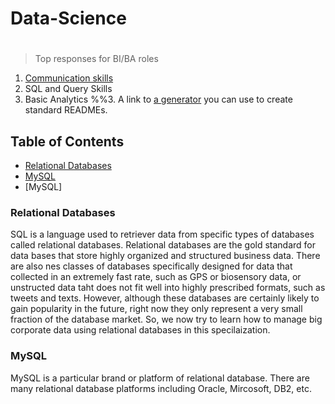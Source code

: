 # Data-Science
#
>Top responses for BI/BA roles

1. [Communication skills](spec.md)
2. SQL and Query Skills
3. Basic Analytics
%%3. A link to [a generator](https://github.com/RichardLitt/generator-standard-readme) you can use to create standard READMEs.

## Table of Contents

- [Relational Databases](#RD)
- [MySQL](#MySQL)
- [MySQL]

### Relational Databases
SQL is a language used to retriever data from specific types of databases called relational databases. Relational databases are the gold standard for
data bases that store highly organized and structured business data. There are also nes classes of databases specifically designed for data that collected 
in an extremely fast rate, such as GPS or biosensory data, or unstructed data taht does not fit well into highly prescribed formats, such as tweets and texts.
However, although these databases are certainly likely to gain popularity in the future, right now they only represent a very small fraction of the database market. So, we now try to learn how to manage big corporate data using relational databases in this specilaization.

### MySQL
MySQL is a particular brand or platform of relational database. There are many relational database platforms including Oracle, Mircosoft, DB2, etc. 

